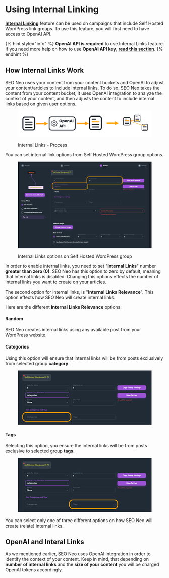 # Using Internal Linking

[**Internal Linking**](../features/internal-linking.md) feature can be used on campaigns that include Self Hosted WordPress link groups. To use this feature, you will first need to have access to OpenAI API.

{% hint style="info" %}
**OpenAI API is required** to use Internal Links feature. If you need more help on how to use **OpenAI API key**, [**read this section**](../features/openai-for-content-buckets.md#generating-openai-secret-key-api-key).
{% endhint %}

## How Internal Links Work

SEO Neo uses your content from your content buckets and OpenAI to adjust your content/articles to include internal links. To do so, SEO Neo takes the content from your content bucket, it uses OpenAI integration to analyze the context of your content, and then adjusts the content to include internal links based on given user options.

<figure><img src="../../.gitbook/assets/internal links - process.jpg" alt=""><figcaption><p>Internal Links - Process</p></figcaption></figure>

You can set internal link options from Self Hosted WordPress group options.

<figure><img src="../../.gitbook/assets/internal links - options.jpg" alt=""><figcaption><p>Internal Links options on Self Hosted WordPress group</p></figcaption></figure>

In order to enable internal links, you need to set "**Internal Links**" number **greater than zero (0)**. SEO Neo has this option to zero by default, meaning that internal links is disabled. Changing this options effects the number of internal links you want to create on your articles.

The second option for internal links, is "**Internal Links Relevance**". This option effects how SEO Neo will create internal links.

Here are the different **Internal Links Relevance** options:

#### Random

SEO Neo creates internal links using any available post from your WordPress website.

#### Categories

Using this option will ensure that internal links will be from posts exclusively from selected group **category**.&#x20;

<figure><img src="../../.gitbook/assets/categories.jpg" alt=""><figcaption></figcaption></figure>

#### Tags

Selecting this option, you ensure the internal links will be from posts exclusive to selected group **tags**.

<figure><img src="../../.gitbook/assets/tags.jpg" alt=""><figcaption></figcaption></figure>

You can select only one of three different options on how SEO Neo will create (relate) internal links.&#x20;

## OpenAI and Interal Links

As we mentioned earlier, SEO Neo uses OpenAI integration in order to identify the context of your content. Keep in mind, that depending on **number of internal links** and the **size of your content** you will be charged OpenAI tokens accordingly.

